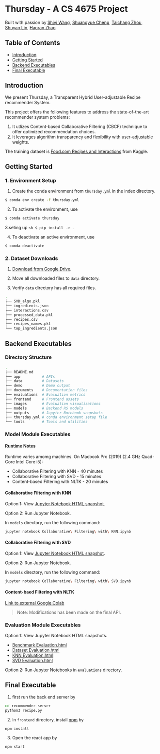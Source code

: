 # Thursday -  A CS 4675 Project
Built with passion by [Shiyi Wang](mailto:swang793@gatech.edu), [Shuangyue Cheng](mailto:katcheng@gatech.edu), [Taichang Zhou](mailto:tzhou915@gatech.edu), [Shuyan Lin](mailto:slin915@gatech.edu), [Haoran Zhao](mailto:hzhao353@gatech.edu)

## Table of Contents
- [Introduction](#introduction)
- [Getting Started](#getting-started)
- [Backend Executables](#backend-executables)
- [Final Executable](#final-executable)

## Introduction
We present Thursday, a Transparent Hybrid User-adjustable Recipe recommender System.

This project offers the following features to address the state-of-the-art recommender system problems:

1. It utlizes Content-based Collaborative Filtering (CBCF) technique to offer optimized recommendation choices.
2. It leverages algorithm transparency and flexibility with user-adjustable weights.

The training dataset is [Food.com Recipes and Interactions](https://www.kaggle.com/datasets/shuyangli94/food-com-recipes-and-user-interactions?select=RAW_recipes.csv) from Kaggle.

## Getting Started

### 1. Environment Setup

1. Create the conda environment from `thursday.yml` in the index directory.

```sh
$ conda env create -f thursday.yml
```

2. To activate the environment, use
```sh
$ conda activate thursday
```
3.seting up
``sh
$ pip install -e .
``

4. To deactivate an active environment, use
```sh
$ conda deactivate
```

### 2. Dataset Downloads

1. [Download from Google Drive](https://drive.google.com/drive/folders/1-f0rpDQ_XbWw9TOlKIIqJDdUqekTdSIC?usp=sharing).

2. Move all downloaded files to <code>data</code> directory.

3. Verify <code>data</code> directory has all required files.
```sh
.
├── SVD_algo.pkl
├── ingredients.json
├── interactions.csv
├── processed_data.pkl
├── recipes.csv
├── recipes_names.pkl
└── top_ingredients.json
```

## Backend Executables

### Directory Structure
```sh
.
├── README.md
├── app          # APIs
├── data         # Datasets
├── demo         # Demo output
├── documents    # Documentation files
├── evaluations  # Evaluation metrics
├── frontend     # Frontend assets
├── images       # Evaluation visualizations
├── models       # Backend RS models
├── outputs      # Jupyter Notebook snapshots
├── thursday.yml # conda environment setup file
└── tools        # Tools and utilities
```

### Model Module Executables

#### Runtime Notes

Runtime varies amomg machines. On Macbook Pro (2019) (2.4 GHz Quad-Core Intel Core i5):

* Collaborative Filtering with KNN - 40 minutes
* Collaborative Filtering with SVD - 15 minutes
* Content-based Filtering with NLTK - 20 minutes

#### Collaborative Filtering with KNN

Option 1: View [Jupyter Notebook HTML snapshot](https://github.com/Shiyi-Wang/recipeRecSys/blob/main/outputs/Collaborative%20Filtering%20with%20KNN.html).

Option 2: Run Jupyter Notebook.

In <code>models</code> directory, run the following command:

```sh
jupyter notebook Collaborative\ Filtering\ with\ KNN.ipynb 
```

#### Collaborative Filtering with SVD

Option 1: View [Jupyter Notebook HTML snapshot](https://github.com/Shiyi-Wang/recipeRecSys/blob/main/outputs/Collaborative%20Filtering%20with%20SVD.html).

Option 2: Run Jupyter Notebook.

In <code>models</code> directory, run the following command:

```sh
jupyter notebook Collaborative\ Filtering\ with\ SVD.ipynb 
```

#### Content-baed Filtering with NLTK

[Link to external Google Colab](https://colab.research.google.com/drive/1eq5x3gYnl_-8Rszju_L9TFl5tnpFkhB8)

> Note: Modifications has been made on the final API.

### Evaluation Module Executables

Option 1: View Jupyter Notebook HTML snapshots.

* [Benchmark Evaluation.html](https://github.com/Shiyi-Wang/recipeRecSys/blob/main/outputs/Benchmark%20Evaluation.html)
* [Dataset Evaluation.html](https://github.com/Shiyi-Wang/recipeRecSys/blob/main/outputs/Dataset%20Evaluation.html)
* [KNN Evaluation.html](https://github.com/Shiyi-Wang/recipeRecSys/blob/main/outputs/KNN%20Evaluation.html)
* [SVD Evaluation.html](https://github.com/Shiyi-Wang/recipeRecSys/blob/main/outputs/SVD%20Evaluation.html)

Option 2: Run Jupyter Notebooks in <code>evaluations</code> directory.


## Final Executable
1. first run the back end server by

```sh
cd recommender-server
python3 recipe.py
```


2. In  <code>frontend</code> directory, install [npm](https://www.npmjs.com/) by 

```sh
npm install
```

3. Open the react app by 

```sh
npm start
```
